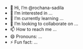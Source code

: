 - 👋 Hi, I’m @rochana-sadila
- 👀 I’m interested in ...
- 🌱 I’m currently learning ...
- 💞️ I’m looking to collaborate on ...
- 📫 How to reach me ...
- 😄 Pronouns: ...
- ⚡ Fun fact: ...

<!---
rochana-sadila/rochana-sadila is a ✨ special ✨ repository because its `README.md` (this file) appears on your GitHub profile.
You can click the Preview link to take a look at your changes.
--->
